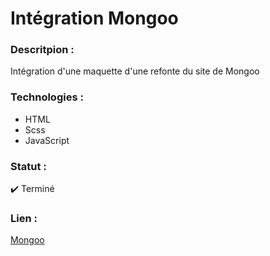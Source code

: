 # Intégration Mongoo

### Descritpion :
Intégration d'une maquette d'une refonte du site de Mongoo

### Technologies :
* HTML
* Scss
* JavaScript

### Statut :
✔️ Terminé

### Lien :
[Mongoo](https://MarquesThomasCoding.github.io/integration-mongoo)
